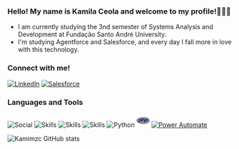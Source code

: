 
### Hello! My name is Kamila Ceola and welcome to my profile!🙋🏻‍♀️ 

- I am currently studying the 3nd semester of Systems Analysis and Development at Fundação Santo André University.
- I'm studying Agentforce and Salesforce, and every day I fall more in love with this technology.


### Connect with me!
[![LinkedIn](https://img.shields.io/badge/LinkedIn-0077B5?style=for-the-badge&logo=linkedin&logoColor=white)](https://www.linkedin.com/in/kamila-maluza-ceola-389128253)
[![Salesforce](https://img.shields.io/badge/Salesforce-00A1E0?style=for-the-badge&logo=salesforce&logoColor=white)](https://www.salesforce.com/trailblazer/co8f0kyp35147u6loe)



### Languages ​​and Tools

![Social](https://img.shields.io/badge/GitHub-100000?style=for-the-badge&logo=github&logoColor=white)
![Skills](https://img.shields.io/badge/HTML-239120?style=for-the-badge&logo=html5&logoColor=white)
![Skills](https://img.shields.io/badge/C-00599C?style=for-the-badge&logo=c&logoColor=white)
![Skills](https://img.shields.io/badge/Microsoft_Office-D83B01?style=for-the-badge&logo=microsoft-office&logoColor=white
)
![Python](https://img.shields.io/badge/python-3670A0?style=for-the-badge&logo=python&logoColor=ffdd54)
<code><img height="30" src="https://raw.githubusercontent.com/github/explore/80688e429a7d4ef2fca1e82350fe8e3517d3494d/topics/php/php.png"></code>
[![Power Automate](https://img.shields.io/badge/Power%20Automate-0066FF?style=for-the-badge&logo=power-automate&logoColor=white)](https://make.powerautomate.com/)


![Kamimzc GitHub stats](https://github-readme-stats.vercel.app/api?username=Kamimzc&show_icons=true&theme=radical)

